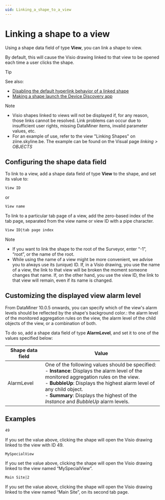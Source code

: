 ```yaml
---
uid: Linking_a_shape_to_a_view
---
```


# Linking a shape to a view

Using a shape data field of type **View**, you can link a shape to view.

By default, this will cause the Visio drawing linked to that view to be opened each time a user clicks the shape.

> [!TIP]
> See also:
> - [Disabling the default hyperlink behavior of a linked shape](xref:Disabling_the_default_hyperlink_behavior_of_a_linked_shape)
> - [Making a shape launch the Device Discovery app](xref:Making_a_shape_launch_the_Device_Discovery_app)

> [!NOTE]
> - Visio shapes linked to views will not be displayed if, for any reason, those links cannot be resolved. Link problems can occur due to insufficient user rights, missing DataMiner items, invalid parameter values, etc.
> - For an example of use, refer to the view "Linking Shapes" on ziine.skyline.be. The example can be found on the Visual page _linking > OBJECTS_

## Configuring the shape data field

To link to a view, add a shape data field of type **View** to the shape, and set its value to:

```txt
View ID
```

or

```txt
View name
```

To link to a particular tab page of a view, add the zero-based index of the tab page, separated from the view name or view ID with a pipe character.

```txt
View ID|tab page index
```

> [!NOTE]
> - If you want to link the shape to the root of the Surveyor, enter “-1”, “root”, or the name of the root.
> - While using the name of a view might be more convenient, we advise you to always use its (unique) ID. If, in a Visio drawing, you use the name of a view, the link to that view will be broken the moment someone changes that name. If, on the other hand, you use the view ID, the link to that view will remain, even if its name is changed.

## Customizing the displayed view alarm level

From DataMiner 10.0.5 onwards, you can specify which of the view's alarm levels should be reflected by the shape's background color.: the alarm level of the monitored aggregation rules on the view, the alarm level of the child objects of the view, or a combination of both.

To do so, add a shape data field of type **AlarmLevel**, and set it to one of the values specified below:

| Shape data field | Value                                                                                                                                                                                                                                                                                                                                                                                                                                                                                                                                                                                                                                                   |
|------------------|---------------------------------------------------------------------------------------------------------------------------------------------------------------------------------------------------------------------------------------------------------------------------------------------------------------------------------------------------------------------------------------------------------------------------------------------------------------------------------------------------------------------------------------------------------------------------------------------------------------------------------------------------------|
| AlarmLevel       | One of the following values should be specified:<br> -  **Instance**: Displays the alarm level of the monitored aggregation rules on the view.<br> -  **BubbleUp**: Displays the highest alarm level of any child object.<br> -  **Summary**: Displays the highest of the *Instance* and *BubbleUp* alarm levels. |

## Examples

```txt
49
```

If you set the value above, clicking the shape will open the Visio drawing linked to the view with ID 49.

```txt
MySpecialView
```

If you set the value above, clicking the shape will open the Visio drawing linked to the view named “MySpecialView”.

```txt
Main Site|2
```

If you set the value above, clicking the shape will open the Visio drawing linked to the view named “Main Site”, on its second tab page.
